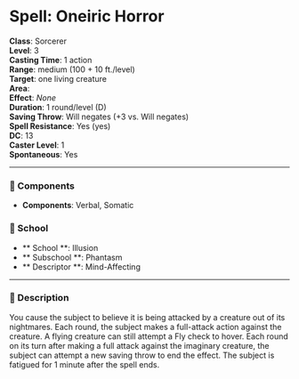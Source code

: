 
# Spell: Oneiric Horror
**Class**: Sorcerer  
**Level**: 3  
**Casting Time**: 1 action  
**Range**: medium (100 + 10 ft./level)  
**Target**: one living creature  
**Area**:   
**Effect**: _None_  
**Duration**: 1 round/level (D)  
**Saving Throw**: Will negates (+3 vs. Will negates)  
**Spell Resistance**: Yes (yes)  
**DC**: 13  
**Caster Level**: 1  
**Spontaneous**: Yes

---

### 🔮 Components
- **Components**: Verbal, Somatic

### 🏫 School
- ** School **: Illusion
- ** Subschool **: Phantasm
- ** Descriptor **: Mind-Affecting
---

### 📜 Description
You cause the subject to believe it is being attacked by a creature out of its nightmares. Each round, the subject makes a full-attack action against the creature. A flying creature can still attempt a Fly check to hover. Each round on its turn after making a full attack against the imaginary creature, the subject can attempt a new saving throw to end the effect. The subject is fatigued for 1 minute after the spell ends.
